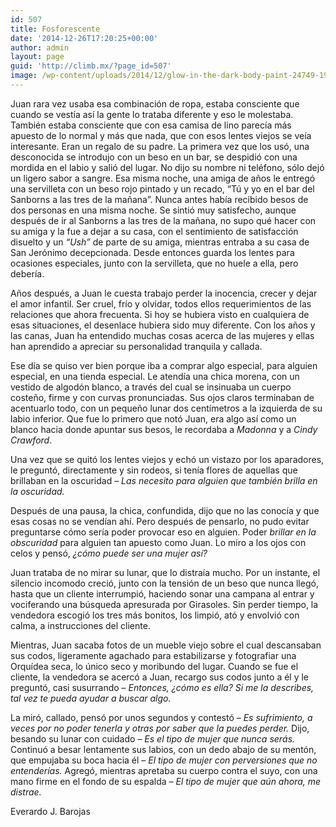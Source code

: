 ```yaml
---
id: 507
title: Fosforescente
date: '2014-12-26T17:20:25+00:00'
author: admin
layout: page
guid: 'http://climb.mx/?page_id=507'
image: /wp-content/uploads/2014/12/glow-in-the-dark-body-paint-24749-1920x1200-825x510.jpg
---
```


Juan rara vez usaba esa combinación de ropa, estaba consciente que cuando se vestía así la gente lo trataba diferente y eso le molestaba. También estaba consciente que con esa camisa de lino parecía más apuesto de lo normal y más que nada, que con esos lentes viejos se veía interesante. Eran un regalo de su padre. La primera vez que los usó, una desconocida se introdujo con un beso en un bar, se despidió con una mordida en el labio y salió del lugar. No dijo su nombre ni teléfono, sólo dejó un ligero sabor a sangre. Esa misma noche, una amiga de años le entregó una servilleta con un beso rojo pintado y un recado, “Tú y yo en el bar del Sanborns a las tres de la mañana”. Nunca antes había recibido besos de dos personas en una misma noche. Se sintió muy satisfecho, aunque después de ir al Sanborns a las tres de la mañana, no supo qué hacer con su amiga y la fue a dejar a su casa, con el sentimiento de satisfacción disuelto y un *“Ush”* de parte de su amiga, mientras entraba a su casa de San Jerónimo decepcionada. Desde entonces guarda los lentes para ocasiones especiales, junto con la servilleta, que no huele a ella, pero debería.

Años después, a Juan le cuesta trabajo perder la inocencia, crecer y dejar el amor infantil. Ser cruel, frío y olvidar, todos ellos requerimientos de las relaciones que ahora frecuenta. Si hoy se hubiera visto en cualquiera de esas situaciones, el desenlace hubiera sido muy diferente. Con los años y las canas, Juan ha entendido muchas cosas acerca de las mujeres y ellas han aprendido a apreciar su personalidad tranquila y callada.

Ese día se quiso ver bien porque iba a comprar algo especial, para alguien especial, en una tienda especial. Le atendía una chica morena, con un vestido de algodón blanco, a través del cual se insinuaba un cuerpo costeño, firme y con curvas pronunciadas. Sus ojos claros terminaban de acentuarlo todo, con un pequeño lunar dos centímetros a la izquierda de su labio inferior. Que fue lo primero que notó Juan, era algo así como un blanco hacia donde apuntar sus besos, le recordaba a *Madonna* y a *Cindy Crawford*.

Una vez que se quitó los lentes viejos y echó un vistazo por los aparadores, le preguntó, directamente y sin rodeos, si tenía flores de aquellas que brillaban en la oscuridad – *Las necesito para alguien que también brilla en la oscuridad.*

Después de una pausa, la chica, confundida, dijo que no las conocía y que esas cosas no se vendían ahí. Pero después de pensarlo, no pudo evitar preguntarse cómo sería poder provocar eso en alguien. Poder *brillar en la obscuridad* para alguien tan apuesto como Juan. Lo miro a los ojos con celos y pensó, *¿cómo puede ser una mujer así?*

Juan trataba de no mirar su lunar, que lo distraía mucho. Por un instante, el silencio incomodo creció, junto con la tensión de un beso que nunca llegó, hasta que un cliente interrumpió, haciendo sonar una campana al entrar y vociferando una búsqueda apresurada por Girasoles. Sin perder tiempo, la vendedora escogió los tres más bonitos, los limpió, ató y envolvió con calma, a instrucciones del cliente.

Mientras, Juan sacaba fotos de un mueble viejo sobre el cual descansaban sus codos, ligeramente agachado para estabilizarse y fotografiar una Orquídea seca, lo único seco y moribundo del lugar. Cuando se fue el cliente, la vendedora se acercó a Juan, recargo sus codos junto a él y le preguntó, casi susurrando – *Entonces,* *¿cómo es ella? Si me la describes, tal vez te pueda ayudar a buscar algo.*

La miró, callado, pensó por unos segundos y contestó – *Es sufrimiento, a veces por no poder tenerla y otras por saber que la puedes perder.* Dijo, besando su lunar con cuidado – *Es el tipo de mujer que nunca serás.* Continuó a besar lentamente sus labios, con un dedo abajo de su mentón, que empujaba su boca hacia él – *El tipo de mujer con perversiones que no entenderías.* Agregó, mientras apretaba su cuerpo contra el suyo, con una mano firme en el fondo de su espalda – *El tipo de mujer que aún ahora, me distrae.*

Everardo J. Barojas